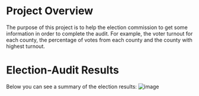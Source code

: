 # Project Overview

The purpose of this project is to help the election commission to get some information in order to complete the audit. For example, the voter turnout for each county, the percentage of votes from each county and the county with highest turnout.

# Election-Audit Results

Below you can see a summary of the election results:
![image](https://user-images.githubusercontent.com/95327338/149644585-fea25558-c3fd-4315-b38a-215f9275a6eb.png)

